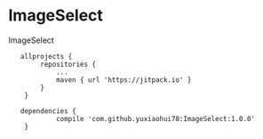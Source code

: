 # ImageSelect
ImageSelect
```
   allprojects {
		repositories {
			...
			maven { url 'https://jitpack.io' }
		}
	}
	
   dependencies {
	        compile 'com.github.yuxiaohui78:ImageSelect:1.0.0'
	}
```
